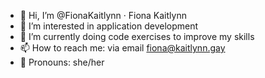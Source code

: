 - 👋 Hi, I’m @FionaKaitlynn · Fiona Kaitlynn
- 👀 I’m interested in application development
- 🌱 I’m currently doing code exercises to improve my skills
- 📫 How to reach me: via email fiona@kaitlynn.gay
- 🩷 Pronouns: she/her
